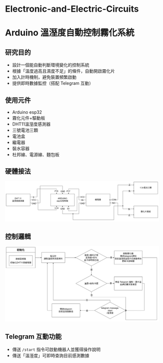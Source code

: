 # Electronic-and-Electric-Circuits
# Arduino 溫溼度自動控制霧化系統

## 研究目的

- 設計一個能自動判斷環境變化的控制系統
- 根據「溫度過高且濕度不足」的條件，自動開啟霧化片
- 加入計時機制，避免裝置頻繁啟動
- 提供即時數據監控（搭配 Telegram 互動）

## 使用元件

- Arduino esp32
- 霧化元件+驅動板
- DHT11溫溼度感測器
- 三號電池三顆
- 電池盒
- 繼電器
- 裝水容器
- 杜邦線、電源線、麵包板

## 硬體接法
![接線圖](pics/circuit.png)

## 控制邏輯
![控制邏輯](pics/program.png)


## Telegram 互動功能

- 傳送 `/start` 指令可啟動機器人並獲得操作說明
- 傳送「溫溼度」可即時查詢目前感測數據
